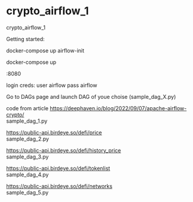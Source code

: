 # crypto_airflow_1
crypto_airflow_1

Getting started:

docker-compose up airflow-init

docker-compose up

<host>:8080

login creds:
user airflow
pass airflow

Go to DAGs page and launch DAG of youe choise (sample_dag_X.py)

code from article https://deephaven.io/blog/2022/09/07/apache-airflow-crypto/ \
sample_dag_1.py

https://public-api.birdeye.so/defi/price \
sample_dag_2.py

https://public-api.birdeye.so/defi/history_price \
sample_dag_3.py

https://public-api.birdeye.so/defi/tokenlist \
sample_dag_4.py

https://public-api.birdeye.so/defi/networks \
sample_dag_5.py 


